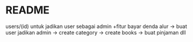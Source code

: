 # README
users/(id) untuk jadikan user sebagai admin
+fitur bayar denda
alur -> buat user jadikan admin -> create category -> create books -> buat pinjaman dll

